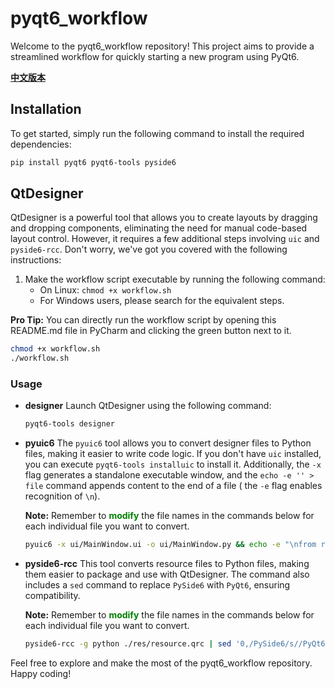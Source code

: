 # pyqt6_workflow

Welcome to the pyqt6_workflow repository! This project aims to provide a streamlined workflow for quickly starting a new
program using PyQt6.

**[中文版本](README_zh.md)**

## Installation

To get started, simply run the following command to install the required dependencies:

```bash
pip install pyqt6 pyqt6-tools pyside6
```

## QtDesigner

QtDesigner is a powerful tool that allows you to create layouts by dragging and dropping components, eliminating the
need for manual code-based layout control. However, it requires a few additional steps involving `uic`
and `pyside6-rcc`. Don't worry, we've got you covered with the following instructions:

1. Make the workflow script executable by running the following command:
    - On Linux: `chmod +x workflow.sh`
    - For Windows users, please search for the equivalent steps.

**Pro Tip:** You can directly run the workflow script by opening this README.md file in PyCharm and clicking the green
button next to it.

```bash
chmod +x workflow.sh
./workflow.sh
```

### Usage

- **designer**
  Launch QtDesigner using the following command:

  ```bash
  pyqt6-tools designer
  ```

- **pyuic6**
  The `pyuic6` tool allows you to convert designer files to Python files, making it easier to write code logic. If you
  don't have `uic` installed, you can execute `pyqt6-tools installuic` to install it. Additionally, the `-x` flag
  generates a standalone executable window, and the `echo -e '' > file` command appends content to the end of a file (
  the `-e` flag enables recognition of `\n`).

  **Note:** Remember to <font color=#008000>**modify**</font> the file names in the commands below for each individual
  file you want to convert.

  ```bash
  pyuic6 -x ui/MainWindow.ui -o ui/MainWindow.py && echo -e "\nfrom res import resource_rc" >> ui/MainWindow.py
  ```

- **pyside6-rcc**
  This tool converts resource files to Python files, making them easier to package and use with QtDesigner. The command
  also includes a `sed` command to replace `PySide6` with `PyQt6`, ensuring compatibility.

  **Note:** Remember to <font color=#008000>**modify**</font> the file names in the commands below for each individual
  file you want to convert.

  ```bash
  pyside6-rcc -g python ./res/resource.qrc | sed '0,/PySide6/s//PyQt6/' > ./res/resource_rc.py
  ```

Feel free to explore and make the most of the pyqt6_workflow repository. Happy coding!